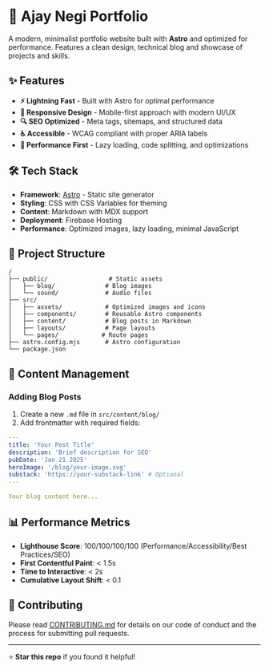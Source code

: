 
# 🚀 Ajay Negi Portfolio

A modern, minimalist portfolio website built with **Astro** and optimized for performance. Features a clean design, technical blog and showcase of projects and skills.


<!-- ![Portfolio Banner](https://ajaynegi.web.app/AjayNegiPortfolioSEOBanner.avif) -->

## ✨ Features

- **⚡ Lightning Fast** - Built with Astro for optimal performance
- **📱 Responsive Design** - Mobile-first approach with modern UI/UX
- **🔍 SEO Optimized** - Meta tags, sitemaps, and structured data 
- **♿ Accessible** - WCAG compliant with proper ARIA labels
- **🌙 Performance First** - Lazy loading, code splitting, and optimizations
<!--  - **📝 Technical Blog** - Advanced search functionality with blur effects -->
<!-- - **🎨 Modern Animations** - Smooth interactions and hover effects -->


## 🛠️ Tech Stack

- **Framework**: [Astro](https://astro.build/) - Static site generator
- **Styling**: CSS with CSS Variables for theming
- **Content**: Markdown with MDX support
- **Deployment**: Firebase Hosting
- **Performance**: Optimized images, lazy loading, minimal JavaScript



## 📁 Project Structure

```
/
├── public/                 # Static assets
│   ├── blog/              # Blog images
│   └── sound/             # Audio files
├── src/
│   ├── assets/            # Optimized images and icons
│   ├── components/        # Reusable Astro components
│   ├── content/           # Blog posts in Markdown
│   ├── layouts/           # Page layouts
│   └── pages/            # Route pages
├── astro.config.mjs       # Astro configuration
└── package.json
```

## 📝 Content Management

### Adding Blog Posts

1. Create a new `.md` file in `src/content/blog/`
2. Add frontmatter with required fields:

```yaml
---
title: 'Your Post Title'
description: 'Brief description for SEO'
pubDate: 'Jan 21 2025'
heroImage: '/blog/your-image.svg'
substack: 'https://your-substack-link' # Optional
---

Your blog content here...
```


## 📊 Performance Metrics

- **Lighthouse Score**: 100/100/100/100 (Performance/Accessibility/Best Practices/SEO)
- **First Contentful Paint**: < 1.5s
- **Time to Interactive**: < 2s
- **Cumulative Layout Shift**: < 0.1

## 🤝 Contributing

Please read [CONTRIBUTING.md](CONTRIBUTING.md) for details on our code of conduct and the process for submitting pull requests.

---

⭐ **Star this repo** if you found it helpful!
